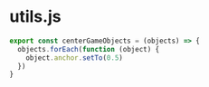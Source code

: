 # utils.js

```javascript
export const centerGameObjects = (objects) => {
  objects.forEach(function (object) {
    object.anchor.setTo(0.5)
  })
}
```
